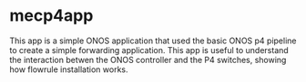 # mecp4app

This app is a simple ONOS application that used the basic ONOS p4 pipeline to create a simple forwarding application. This app is useful to understand the interaction betwen the ONOS controller and the P4  switches, showing how flowrule installation works.
